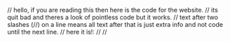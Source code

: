 // hello, if you are reading this then here is the code for the website.
// its quit bad and theres a look of pointless code but it works.
// text after two slashes (//) on a line means all text after that is just extra info and not code until the next line.
// here it is!:
//
//
<!DOCTYPE html>
<html lang="en">
<head>
<meta charset="UTF-8">
<meta name="viewport" content="width=device-width, initial-scale=1.0">
<title>its amazing, right?</title>
<style>
  .shape {
    position: absolute;
    opacity: 0.7; /* Partial transparency */
    animation: moveAndSpin linear infinite, colorChange 5s infinite alternate; /* Add color change animation */
    transition: opacity 0.5s; /* Smooth transition for opacity */
  }

  .circle {
    width: 50px;
    height: 50px;
    border-radius: 50%; /* Circle shape */
    box-shadow: 5px 5px 5px rgba(0, 255, 0, 0.5); /* Box shadow */
    border: 2px solid orange; /* Outline */
  }

  .square {
    width: 60px;
    height: 60px;
    border: 3px solid black;
    border-radius: 10px; /* Rounded corners */
    box-shadow: 5px 5px 5px rgba(0, 0, 255, 0.5); /* Box shadow */
  }

  .triangle {
    width: 0;
    height: 0;
    border-left: 25px solid transparent;
    border-right: 25px solid transparent;
    border-bottom: 50px solid blue; /* Triangle shape */
    box-shadow: 2px 2px 5px rgba(255, 0, 3, 0.5); /* Box shadow */
    border-left: 25px solid transparent; /* Outline */
    border-right: 25px solid transparent; /* Outline */
    border-bottom: 50px solid blue; /* Outline */
  }

  @keyframes moveAndSpin {
    0% {
      transform: translateY(0) rotate(0deg);
    }
    100% {
      transform: translateY(100vh) rotate(360deg);
    }
  }

  @keyframes colorChange {
    0%, 100% {
      background-color: rgba(255, 255, 0, 0.7); /* Start and end color */
    }
    50% {
      background-color: rgba(0, 255, 255, 0.7); /* Middle color */
    }
  }
</style>
</head>
<body>
<script>
  // Function to generate random color
  function getRandomColor() {
    var colors = ['#FF0000', '#FFFF00', '#0000FF']; // Red, Yellow, Blue
    return colors[Math.floor(Math.random() * colors.length)];
  }

  // Function to generate random speed
  function getRandomSpeed() {
    return Math.random() * 5 + 1; // Random speed between 1 and 6 seconds
  }

  // Create circles with random colors and speeds
  for (var i = 0; i < 50; i++) {
    var circle = document.createElement('div');
    circle.className = 'shape circle';
    circle.style.backgroundColor = getRandomColor();
    circle.style.animationDuration = getRandomSpeed() + 's';
    circle.style.left = Math.random() * window.innerWidth + 'px';
    document.body.appendChild(circle);
  }

  // Create squares with random colors and speeds
  for (var i = 0; i < 50; i++) {
    var square = document.createElement('div');
    square.className = 'shape square';
    square.style.backgroundColor = getRandomColor();
    square.style.animationDuration = getRandomSpeed() + 's';
    square.style.left = Math.random() * window.innerWidth + 'px';
    document.body.appendChild(square);
  }

  // Create triangles with random colors and speeds
  for (var i = 0; i < 50; i++) {
    var triangle = document.createElement('div');
    triangle.className = 'shape triangle';
    triangle.style.backgroundColor = getRandomColor();
    triangle.style.animationDuration = getRandomSpeed() + 's';
    triangle.style.left = Math.random() * window.innerWidth + 'px';
    document.body.appendChild(triangle);
  }
</script>
</body>
</html>

